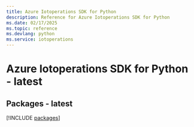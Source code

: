 ```yaml
---
title: Azure Iotoperations SDK for Python
description: Reference for Azure Iotoperations SDK for Python
ms.date: 02/17/2025
ms.topic: reference
ms.devlang: python
ms.service: iotoperations
---
```

# Azure Iotoperations SDK for Python - latest
## Packages - latest
[!INCLUDE [packages](iotoperations-index.md)]